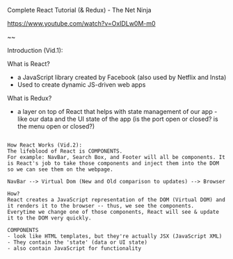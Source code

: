 Complete React Tutorial (& Redux) - The Net Ninja

https://www.youtube.com/watch?v=OxIDLw0M-m0

~~

Introduction (Vid.1): 

What is React? 
- a JavaScript library created by Facebook (also used by Netflix and Insta) 
- Used to create dynamic JS-driven web apps

What is Redux? 
- a layer on top of React that helps with state management of our app - like our data and the UI state of the app (is the port open or closed? is the menu open or closed?)

~~~

How React Works (Vid.2): 
The lifeblood of React is COMPONENTS. 
For example: NavBar, Search Box, and Footer will all be components. It is React's job to take those components and inject them into the DOM so we can see them on the webpage.

NavBar --> Virtual Dom (New and Old comparison to updates) --> Browser 

How? 
React creates a JavaScript representation of the DOM (Virtual DOM) and it renders it to the browser -- thus, we see the components. 
Everytime we change one of those components, React will see & update it to the DOM very quickly. 

COMPONENTS 
- look like HTML templates, but they're actually JSX (JavaScript XML) 
- They contain the 'state' (data or UI state) 
- also contain JavaScript for functionality 